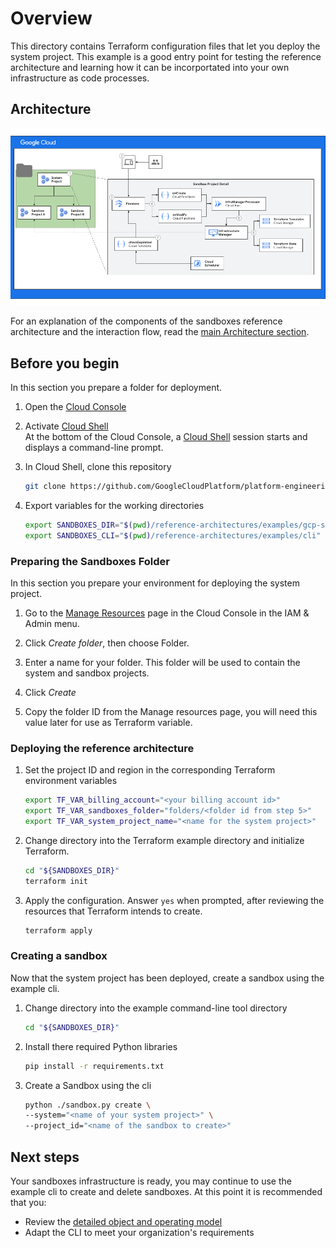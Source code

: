 # Overview

This directory contains Terraform configuration files that let you deploy the
system project. This example is a good entry point for testing the reference
architecture and learning how it can be incorportated into your own
infrastructure as code processes.

## Architecture

![architecture-per-project](../../resources/high-level-arch.png)

For an explanation of the components of the sandboxes reference architecture and
the interaction flow, read the
[main Architecture section](../README.md#architecture).

## Before you begin

In this section you prepare a folder for deployment.

1.  Open the [Cloud Console][cloud-console]
2.  Activate [Cloud Shell][cloud-shell] \
    At the bottom of the Cloud Console, a [Cloud Shell][cloud-shell-features]
    session starts and displays a command-line prompt.

3.  In Cloud Shell, clone this repository

    ```sh
    git clone https://github.com/GoogleCloudPlatform/platform-engineering.git
    ```

4.  Export variables for the working directories

    ```sh
    export SANDBOXES_DIR="$(pwd)/reference-architectures/examples/gcp-sandboxes"
    export SANDBOXES_CLI="$(pwd)/reference-architectures/examples/cli"
    ```

### Preparing the Sandboxes Folder

In this section you prepare your environment for deploying the system project.

1.  Go to the [Manage Resources][manage-resources] page in the Cloud Console in
    the IAM & Admin menu.

2.  Click _Create folder_, then choose Folder.

3.  Enter a name for your folder. This folder will be used to contain the system
    and sandbox projects.

4.  Click _Create_

5.  Copy the folder ID from the Manage resources page, you will need this value
    later for use as Terraform variable.

### Deploying the reference architecture

1.  Set the project ID and region in the corresponding Terraform environment
    variables

    ```sh
    export TF_VAR_billing_account="<your billing account id>"
    export TF_VAR_sandboxes_folder="folders/<folder id from step 5>"
    export TF_VAR_system_project_name="<name for the system project>"
    ```

2.  Change directory into the Terraform example directory and initialize
    Terraform.

    ```sh
    cd "${SANDBOXES_DIR}"
    terraform init
    ```

3.  Apply the configuration. Answer `yes` when prompted, after reviewing the
    resources that Terraform intends to create.

    ```sh
    terraform apply
    ```

### Creating a sandbox

Now that the system project has been deployed, create a sandbox using the
example cli.

1.  Change directory into the example command-line tool directory

    ```sh
    cd "${SANDBOXES_DIR}"
    ```

2.  Install there required Python libraries

    ```sh
    pip install -r requirements.txt
    ```

3.  Create a Sandbox using the cli

    ```sh
    python ./sandbox.py create \
    --system="<name of your system project>" \
    --project_id="<name of the sandbox to create>"
    ```

## Next steps

Your sandboxes infrastructure is ready, you may continue to use the example cli
to create and delete sandboxes. At this point it is recommended that you:

- Review the [detailed object and operating model][object-model]
- Adapt the CLI to meet your organization's requirements

<!-- LINKS: https://www.markdownguide.org/basic-syntax/#reference-style-links -->

[cloud-console]: https://console.cloud.google.com
[cloud-shell]: https://console.cloud.google.com/?cloudshell=true
[cloud-shell-features]: https://cloud.google.com/shell/docs/features
[object-model]: ../../sandbox-modules/README.md
[manage-resources]: https://console.cloud.google.com/cloud-resource-manage
